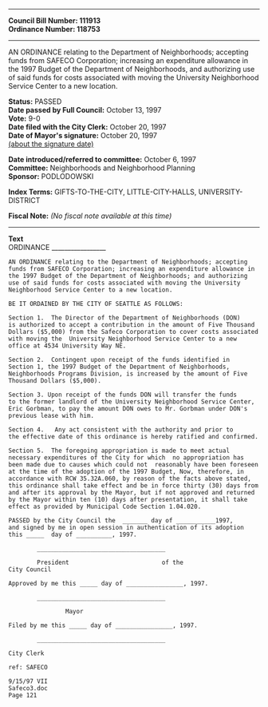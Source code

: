 * * * * *  
  
**Council Bill Number: [](#h0)[](#h2)111913**   
**Ordinance Number: 118753**  
  
* * * * *  
  
AN ORDINANCE relating to the Department of Neighborhoods; accepting funds from SAFECO Corporation; increasing an expenditure allowance in the 1997 Budget of the Department of Neighborhoods, and authorizing use of said funds for costs associated with moving the University Neighborhood Service Center to a new location.  
  
**Status:** PASSED   
**Date passed by Full Council:** October 13, 1997   
**Vote:** 9-0   
**Date filed with the City Clerk:** October 20, 1997   
**Date of Mayor's signature:** October 20, 1997   
[(about the signature date)](/~public/approvaldate.htm)   
  
  
**Date introduced/referred to committee:** October 6, 1997   
**Committee:** Neighborhoods and Neighborhood Planning   
**Sponsor:** PODLODOWSKI   
  
**Index Terms:** GIFTS-TO-THE-CITY, LITTLE-CITY-HALLS, UNIVERSITY-DISTRICT  
  
**Fiscal Note:** *(No fiscal note available at this time)*  
  
* * * * *  
  
**Text**  
    ORDINANCE _________________  
  
    AN ORDINANCE relating to the Department of Neighborhoods; accepting  
    funds from SAFECO Corporation; increasing an expenditure allowance in  
    the 1997 Budget of the Department of Neighborhoods; and authorizing  
    use of said funds for costs associated with moving the University  
    Neighborhood Service Center to a new location.  
  
    BE IT ORDAINED BY THE CITY OF SEATTLE AS FOLLOWS:  
  
    Section 1.  The Director of the Department of Neighborhoods (DON)  
    is authorized to accept a contribution in the amount of Five Thousand  
    Dollars ($5,000) from the Safeco Corporation to cover costs associated  
    with moving the  University Neighborhood Service Center to a new  
    office at 4534 University Way NE.  
  
    Section 2.  Contingent upon receipt of the funds identified in  
    Section 1, the 1997 Budget of the Department of Neighborhoods,  
    Neighborhoods Programs Division, is increased by the amount of Five  
    Thousand Dollars ($5,000).  
  
    Section 3. Upon receipt of the funds DON will transfer the funds  
    to the former landlord of the University Neighborhood Service Center,  
    Eric Gorbman, to pay the amount DON owes to Mr. Gorbman under DON's  
    previous lease with him.  
  
    Section 4.   Any act consistent with the authority and prior to  
    the effective date of this ordinance is hereby ratified and confirmed.  
  
    Section 5.  The foregoing appropriation is made to meet actual  
    necessary expenditures of the City for which  no appropriation has  
    been made due to causes which could not  reasonably have been foreseen  
    at the time of the adoption of the 1997 Budget, Now, therefore, in  
    accordance with RCW 35.32A.060, by reason of the facts above stated,  
    this ordinance shall take effect and be in force thirty (30) days from  
    and after its approval by the Mayor, but if not approved and returned  
    by the Mayor within ten (10) days after presentation, it shall take  
    effect as provided by Municipal Code Section 1.04.020.  
  
    PASSED by the City Council the  _______ day of ___________1997,  
    and signed by me in open session in authentication of its adoption  
    this _____  day of __________, 1997.  
  
            ____________________________________  
  
            President                          of the  
    City Council  
  
    Approved by me this _____ day of ________________, 1997.  
  
            ____________________________________  
  
                    Mayor  
  
    Filed by me this _____ day of ________________, 1997.  
  
            ____________________________________  
  
    City Clerk  
  
    ref: SAFECO  
  
    9/15/97 VII  
    Safeco3.doc  
    Page 121  
